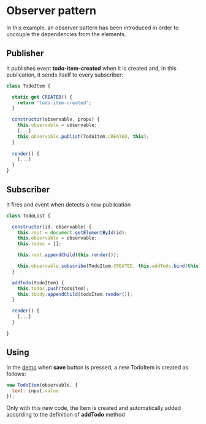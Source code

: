 # Observer pattern

In this example, an observer pattern has been introduced in order to uncouple the dependencies from the elements.

## Publisher
It publishes event __todo-item-created__ when it is created and, in this publication, it sends itself to every subscriber:

```javascript
class TodoItem {

  static get CREATED() {
    return 'todo-item-created';
  }

  constructor(observable, props) {
    this.observable = observable;
    [...]
    this.observable.publish(TodoItem.CREATED, this);
  }
  
  render() {
    [...]
  }
}
```

## Subscriber
It fires and event when detects a new publication

```javascript
class TodoList {

  constructor(id, observable) {
    this.root = document.getElementById(id);
    this.observable = observable;
    this.todos = [];

    this.root.appendChild(this.render());

    this.observable.subscribe(TodoItem.CREATED, this.addTodo.bind(this));
  }

  addTodo(todoItem) {
    this.todos.push(todoItem);
    this.tbody.appendChild(todoItem.render());
  }

  render() {
    [...]
  }

}
```

## Using
In the [demo](http://localhost:63342/es6-patterns/observer/index.html) when __save__ button is pressed, 
a new TodoItem is created as follows:

```javascript
new TodoItem(observable, {
  text: input.value
});
```

Only with this new code, the Item is created and automatically added according to the definition of __addTodo__ method
